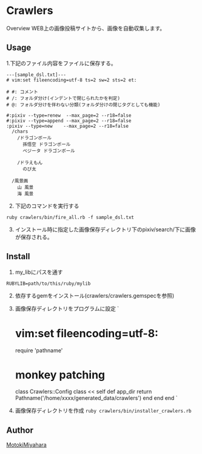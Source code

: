 Crawlers
====

Overview
WEB上の画像投稿サイトから、画像を自動収集します。


## Usage
1.下記のファイル内容をファイルに保存する。

    ---[sample_dsl.txt]---
    # vim:set fileencoding=utf-8 ts=2 sw=2 sts=2 et:

    # #: コメント
    # /: フォルダ分け(インデントで閉じられたかを判定)
    # @: フォルダ分けを伴わない分類(フォルダ分けの閉じタグとしても機能)

    #:pixiv --type=renew  --max_page=2 --r18=false
    #:pixiv --type=append --max_page=2 --r18=false
    :pixiv --type=new    --max_page=2 --r18=false
      /chars
        /ドラゴンボール
          孫悟空 ドラゴンボール
          ベジータ ドラゴンボール
        
        /ドラえもん
          のび太

      /風景画
        山 風景
        海 風景

2. 下記のコマンドを実行する

`ruby crawlers/bin/fire_all.rb -f sample_dsl.txt`

3.  インストール時に指定した画像保存ディレクトリ下のpixiv/search/下に画像が保存される。


## Install
1. my_libにパスを通す

`RUBYLIB=path/to/this/ruby/mylib`

2. 依存するgemをインストール(crawlers/crawlers.gemspecを参照)

3. 画像保存ディレクトリをプログラムに設定
    `
      # vim:set fileencoding=utf-8:

      require 'pathname'

      # monkey patching
      class Crawlers::Config
        class << self
          def app_dir
            return Pathname('/home/xxxx/generated_data/crawlers')
          end
        end
      end
    `
4. 画像保存ディレクトリを作成
`ruby crawlers/bin/installer_crawlers.rb`

## Author
[MotokiMiyahara](https://github.com/MotokiMiyahara/)

